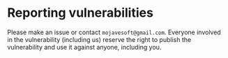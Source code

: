 # Reporting vulnerabilities
Please make an issue or contact `mojavesoft@gmail.com`. Everyone involved in the vulnerability (including us) reserve the right to publish the vulnerability and use it against anyone, including you.
